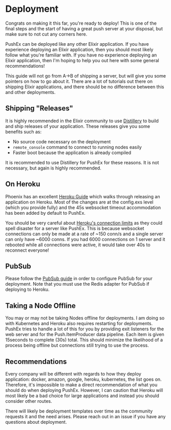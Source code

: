 # Deployment

Congrats on making it this far, you're ready to deploy! This is one of the final steps and the start of having a great push server at your disposal, but make sure to not cut any corners here.

PushEx can be deployed like any other Elixir application. If you have experience deploying an Elixir application, then you should most likely follow what you're familiar with. If you have no experience deploying an Elixir application, then I'm hoping to help you out here with some general recommendations!

This guide will not go from A->B of shipping a server, but will give you some pointers on how to go about it. There are a lot of tutorials out there on shipping Elixir applications, and there should be no difference between this and other deployments.

## Shipping "Releases"

It is highly recommended in the Elixir community to use [Distillery](https://github.com/bitwalker/distillery) to build and ship releases of your application. These releases give you some benefits such as:

* No source code necessary on the deployment
* `remote_console` command to connect to running nodes easily
* Faster boot because the application is already compiled

It is recommended to use Distillery for PushEx for these reasons. It is not necessary, but again is highly recommended.

## On Heroku

Phoenix has an excellent [Heroku Guide](https://hexdocs.pm/phoenix/heroku.html) which walks through releasing an application on Heroku. Most of the changes are at the config.exs level (which you provide fully) and the 45s websocket timeout accommodation has been added by default to PushEx.

You should be very careful about [Heroku's connection limits](http://veldstra.org/2013/10/25/heroku-websocket-performance-test.html) as they could spell disaster for a server like PushEx. This is because websocket connections can only be made at a rate of ~150 conn/s and a single server can only have ~6000 conns. If you had 6000 connections on 1 server and it rebooted while all connections were active, it would take over 40s to reconnect everyone!

## PubSub

Please follow the [PubSub guide](/pub_sub.html) in order to configure PubSub for your deployment. Note that you must use the Redis adapter for PubSub if deploying to Heroku.

## Taking a Node Offline

You may or may not be taking Nodes offline for deployments. I am doing so with Kubernetes and Heroku also requires
restarting for deployments. PushEx tries to handle a lot of this for you by providing exit listeners for the web
server and for the Push.ItemProducer data pipeline. Each item is given 15seconds to complete (30s) total. This
should minimize the likelihood of a process being offline but connections still trying to use the process.

## Recommendations

Every company will be different with regards to how they deploy application: docker, amazon, google, heroku, kubernetes, the list goes on. Therefore, it's impossible to make a direct recommendation of what you should do when deploying PushEx. However, I can caution that Heroku will most likely be a bad choice for large applications and instead you should consider other routes.

There will likely be deployment templates over time as the community requests it and the need arises. Please reach out in an issue if you have any questions about deployment.
